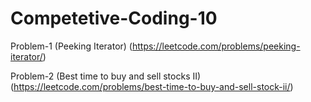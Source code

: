 # Competetive-Coding-10

Problem-1 (Peeking Iterator) (https://leetcode.com/problems/peeking-iterator/)

Problem-2 (Best time to buy and sell stocks II) (https://leetcode.com/problems/best-time-to-buy-and-sell-stock-ii/) 
